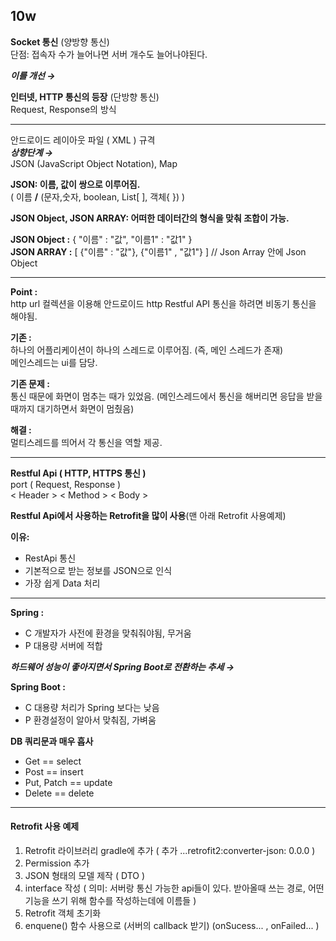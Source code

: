 ## 10w
**Socket 통신**   (양방향 통신)  
단점: 접속자 수가 늘어나면 서버 개수도 늘어나야된다.   

***이를 개선 →***    

**인터넷, HTTP 통신의 등장** (단방향 통신)  
Request, Response의 방식 

---

안드로이드 레이아웃 파일 ( XML ) 규격  
***상향단계 →***   
JSON (JavaScript Object Notation), Map  
  
**JSON: 이름, 값이 쌍으로 이루어짐.**  
( 이름 **/** (문자,숫자, boolean, List[ ], 객체{ }) )   
  
**JSON Object, JSON ARRAY: 어떠한 데이터간의 형식을 맞춰 조합이 가능.**    
 
**JSON Object :** { "이름" : "값", "이름1" : "값1" }   
**JSON ARRAY :** [ {"이름" : "값"}, {"이름1" , "값1"} ] // Json Array 안에 Json Object  

---

**Point :**  
http url 컬렉션을 이용해 안드로이드 http Restful API 통신을 하려면 비동기 통신을 해야됨.     

**기존 :**  
하나의 어플리케이션이 하나의 스레드로 이루어짐. (즉, 메인 스레드가 존재)  
메인스레드는 ui를 담당.    

**기존 문제 :**  
통신 때문에 화면이 멈추는 때가 있었음. (메인스레드에서 통신을 해버리면 응답을 받을때까지 대기하면서 화면이 멈췄음)  

**해결 :**  
멀티스레드를 띄어서 각 통신을 역할 제공.   

----  

**Restful Api ( HTTP, HTTPS 통신 )**  
port ( Request, Response )   
< Header > < Method > < Body >   

**Restful Api에서 사용하는 Retrofit을 많이 사용**(맨 아래 Retrofit 사용예제)  

**이유:**  
* RestApi 통신  
* 기본적으로 받는 정보를 JSON으로 인식
* 가장 쉽게 Data 처리

  
---

**Spring :**
- C 개발자가 사전에 환경을 맞춰줘야됨, 무거움
- P 대용량 서버에 적합    

***하드웨어 성능이 좋아지면서 Spring Boot로 전환하는 추세 →***     

**Spring Boot :**  
- C 대용량 처리가 Spring 보다는 낮음
- P 환경설정이 알아서 맞춰짐, 가벼움
  
**DB 쿼리문과 매우 흡사**  
* Get == select  
* Post == insert  
* Put, Patch == update  
* Delete == delete  

---
    
#### Retrofit 사용 예제
1. Retrofit 라이브러리 gradle에 추가 ( 추가 ...retrofit2:converter-json: 0.0.0 )
2. Permission 추가
3. JSON 형태의 모델 제작 ( DTO )
4. interface 작성 ( 의미: 서버랑 통신 가능한 api들이 있다. 받아올때 쓰는 경로, 어떤 기능을 쓰기 위해 함수를 작성하는데에 이름들 )
5. Retrofit 객체 초기화
6. enquene() 함수 사용으로 (서버의 callback 받기) (onSucess... , onFailed... )





